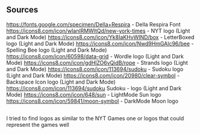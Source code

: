 ## Sources
https://fonts.google.com/specimen/Della+Respira - Della Respira Font
https://icons8.com/icon/wIanlRMWltQd/new-york-times - NYT logo (Light and Dark Mode)
https://icons8.com/icon/Yk8IaKHvWIND/box - LetterBoxed logo (Light and Dark Mode)
https://icons8.com/icon/Nwd9HmGAlc96/bee - Spelling Bee logo (Light and Dark Mode)
https://icons8.com/icon/60598/data-grid - Wordle logo (Light and Dark Mode)
https://icons8.com/icon/gdHlZO6vQidB/rope - Strands logo (Light and Dark Mode)
https://icons8.com/icon/113694/sudoku - Sudoku logo (Light and Dark Mode)
https://icons8.com/icon/20980/clear-symbol - Backspace Icon  logo (Light and Dark Mode)
https://icons8.com/icon/113694/sudoku Sudoku - logo (Light and Dark Mode)
https://icons8.com/icon/648/sun - LightMode Sun logo 
https://icons8.com/icon/59841/moon-symbol - DarkMode Moon logo

##
I tried to find logos as similar to the NYT Games one or logos that could represent the games well